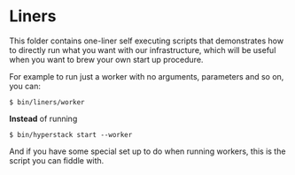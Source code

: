 # Liners

This folder contains one-liner self executing scripts that demonstrates how to directly run what you want with our infrastructure, which will be useful when you want to brew your own start up procedure.



For example to run just a worker with no arguments, parameters and so on, you can:

```
$ bin/liners/worker
```

**Instead** of running

```
$ bin/hyperstack start --worker
```

And if you have some special set up to do when running workers, this is the script you can fiddle with.
